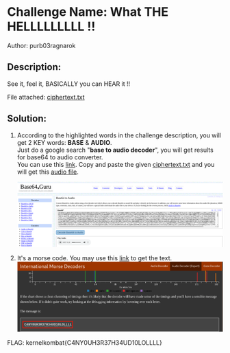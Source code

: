 # Challenge Name: What THE HELLLLLLLLL !!  
Author: purb03ragnarok

## Description:  
See it, feel it, BASICALLY you can HEAR it !!

File attached: [ciphertext.txt](ciphertext.txt)  

## Solution:  
1. According to the highlighted words in the challenge description, you will get 2 KEY words: **BASE** & **AUDIO**.  
   Just do a google search "**base to audio decoder**", you will get results for base64 to audio converter.  
   You can use this [link](https://base64.guru/converter/decode/audio). Copy and paste the given [ciphertext.txt](ciphertext.txt) and you will get this [audio file](assets/morse.wav).

   ![Alt text](assets/ss1.png?raw=true)

2. It's a morse code. You may use this [link](https://morsecode.world/international/decoder/audio-decoder-expert.html) to get the text.
   ![Alt text](assets/ss2.png?raw=true)

FLAG: kernelkombat{C4NY0UH3R37H34UD10LOLLLL}
